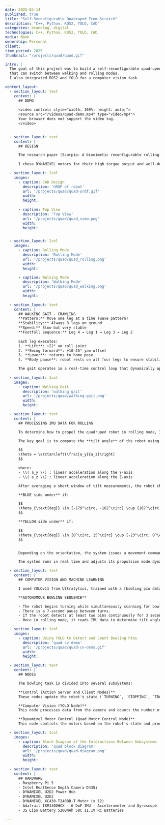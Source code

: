 ```yaml
---
date: 2025-03-14
published: true
title: "Self-Reconfigurable Quadruped From Scratch"
description: "C++, Python, ROS2, YOLO, CAD"
categories: branding, digital
technologies: C++, Python, ROS2, YOLO, CAD
media: Book
ownership: Personal
client:
time_period: 2025
thumbnail: "/projects/quad/quad.gif"

intro: |
  The goal of this project was to build a self-reconfigurable quadruped 
  that can switch between walking and rolling modes. 
  I also integrated ROS2 and YOLO for a computer vision task.

content_layout:
  - section_layout: text  
    content: |
      ## DEMO
      
      <video controls style="width: 100%; height: auto;">
      <source src="/videos/quad-demo.mp4" type="video/mp4">
      Your browser does not support the video tag.
      </video>
      

  - section_layout: text
    content: |
      ## DESIGN

      The research paper [Scorpio: A biomimetic reconfigurable rolling-crawling robot](https://www.researchgate.net/publication/309273470_Scorpio_A_biomimetic_reconfigurable_rolling-crawling_robot) inspired the design of my robot, which I fully modeled in OnShape.
      
      I chose DYNAMIXEL motors for their high torque output and well-documented ROS2 integration. For the microcontroller, I used the Raspberry Pi 5, which supports Ubuntu and runs ROS2 efficiently.

  - section_layout: 2col
    images:
      - caption: CAD Design
        description: 'URDF of robot'
        url: '/projects/quad/quad-urdf.gif'
        width:
        height:
      
      - caption: Top View
        description: 'Top View'
        url: '/projects/quad/quad_view.png'
        width:
        height:


  - section_layout: 2col
    images:
      - caption: Rolling Mode
        description: 'Rolling Mode'
        url: '/projects/quad/quad_rolling.png'
        width:
        height:

      - caption: Walking Mode
        description: 'Walking Mode'
        url: '/projects/quad/quad_walking.png'
        width:
        height:
  
  - section_layout: text
    content: |
      ## WALKING GAIT - CRAWLING
      **Pattern:** Move one leg at a time (wave pattern)  
      **Stability:** Always 3 legs on ground  
      **Speed:** Slow but very stable      
      **Footfall Sequence:** Leg 4 → Leg 1 → Leg 3 → Leg 2
      
      Each leg executes:
      1. **Lift**: +22° on roll joint
      2. **Swing forward**: +10–25° yaw offset
      3. **Lower**: returns to home pose
      4. **Body pause**: robot rests on all four legs to ensure stability

      The gait operates in a real-time control loop that dynamically updates motor positions.
  
  - section_layout: 1col
    images:
      - caption: Walking Gait
        description: 'walking gait'
        url: '/projects/quad/walking-gait.png'
        width:
        height:

  - section_layout: text
    content: |
      ## PROCESSING IMU DATA FOR ROLLING

      To determine how to propel the quadruped robot in rolling mode, I process accelerometer and gyroscope data from the ISM330DHCX sensor via I²C on a Raspberry Pi 5.

      The key goal is to compute the **tilt angle** of the robot using acceleration in the Y and Z axes:

      $$
      \theta = \arctan\left(\frac{a_y}{a_z}\right)
      $$

      where:
      - \\( a_y \\) : linear acceleration along the Y-axis  
      - \\( a_z \\) : linear acceleration along the Z-axis

      After averaging a short window of tilt measurements, the robot checks if the orientation falls within certain thresholds:

      **BLUE side under** if:

      $$
      \theta_{\text{deg}} \in [-179^\circ, -162^\circ] \cup [167^\circ, 179^\circ]
      $$

      **YELLOW side under** if:

      $$
      \theta_{\text{deg}} \in [0^\circ, 15^\circ] \cup [-23^\circ, 0^\circ]
      $$


      Depending on the orientation, the system issues a movement command like to roll forward with YELLOW side propulsion or roll forward with BLUE side propulsion.

      The system runs in real time and adjusts its propulsion mode dynamically based on IMU feedback.

  - section_layout: text
    content: |
      ## COMPUTER VISION AND MACHINE LEARNING

      I used YOLOv11 from Ultralytics, trained with a [bowling pin dataset](https://universe.roboflow.com/lsc-kik8c/bowling-pin-detection) to improve robustness. Since the model does not perform as well on blue bowling pins, I added a second red bowling pin to help the robot correctly transform when it is facing the center between the pins.

      **AUTONOMOUS BOWLING SEQUENCE**

      - The robot begins turning while simultaneously scanning for bowling pins. 
      - There is a 7-second pause between turns.
      - If the robot detects at least two pins continuously for 3 seconds, it transitions to rolling mode.
      - Once in rolling mode, it reads IMU data to determine tilt angles around the X-axis before rolling forward.

  - section_layout: 1col
    images:
      - caption: Using YOLO to Detect and Count Bowling Pins
        description: 'quad cv demo'
        url: '/projects/quad/quad-cv-demo.gif'
        width:
        height:

  - section_layout: text
    content: |
      ## NODES

      The bowling task is divided into several subsystems:

      **Control (Action Server and Client Nodes)**  
      These nodes update the robot's state (`TURNING`, `STOPPING`, `TRANSFORM TO ROLLING`, `ROLLING`, etc.) based on the number of detected bowling pins and publish the corresponding robot configuration for the Motor Control Node to set the DXL motors.

      **Computer Vision (YOLO Node)**  
      This node processes data from the camera and counts the number of bowling pins, publishing the result to a topic.

      **Dynamixel Motor Control (Quad Motor Control Node)**  
      This node controls the motors based on the robot's state and processes IMU data to determine tilt angles during ROLLING mode.

  - section_layout: 1col
    images:
      - caption: Block Diagram of the Interactions Between Subsystems
        description: 'quad block diagram'
        url: '/projects/quad/quad-diagram.png'
        width:
        height:
  
  - section_layout: text
    content: |
      ## HARDWARE
      - Raspberry Pi 5
      - Intel RealSense Depth Camera D435i
      - DYNAMIXEL U2D2 Power Hub
      - DYNAMIXEL U2D2
      - DYNAMIXEL XC430-T240BB-T Motor (x 12)
      - Adafruit ISM330DHCX - 6 DoF IMU - Accelerometer and Gyroscope
      - 3S Lipo Battery 5200mAh 50C 11.1V RC Batteries
  
---
```

